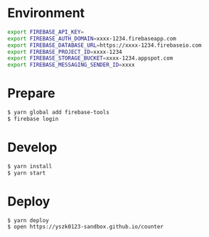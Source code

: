 # Environment

```sh
export FIREBASE_API_KEY=
export FIREBASE_AUTH_DOMAIN=xxxx-1234.firebaseapp.com
export FIREBASE_DATABASE_URL=https://xxxx-1234.firebaseio.com
export FIREBASE_PROJECT_ID=xxxx-1234
export FIREBASE_STORAGE_BUCKET=xxxx-1234.appspot.com
export FIREBASE_MESSAGING_SENDER_ID=xxxx
```

# Prepare

```sh
$ yarn global add firebase-tools
$ firebase login
```

# Develop

```sh
$ yarn install
$ yarn start
```

# Deploy

```sh
$ yarn deploy
$ open https://yszk0123-sandbox.github.io/counter
```
